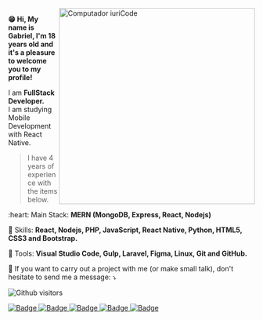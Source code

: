<img src="https://raw.githubusercontent.com/MicaelliMedeiros/micaellimedeiros/master/image/computer-illustration.png" min-width="400px" max-width="400px" width="400px" align="right" alt="Computador iuriCode">

**😁 Hi, My name is Gabriel, I'm 18 years old and it's a pleasure to welcome you to my profile!**

<p align="left"> 
  I am <strong>FullStack Developer.</strong><br>
  I am studying Mobile Development with React Native.
</p>

> I have 4 years of experience with the items below.

<p align="left">
  :heart: Main Stack: <strong>MERN (MongoDB, Express, React, Nodejs)</strong>
</p>

<p align="left">
  🦄 Skills: <strong>React, Nodejs, PHP, JavaScript, React Native, Python, HTML5, CSS3 and Bootstrap.</strong>
</p>

<p align="left">
  💼 Tools: <strong>Visual Studio Code, Gulp, Laravel, Figma, Linux, Git and GitHub.</strong>
</p>

<p align="left">
  💌 If you want to carry out a project with me (or make small talk), don't hesitate to send me a message: ⤵️
</p>

<p align="left">
  
  ![Github visitors](https://komarev.com/ghpvc/?username=faintzy&color=7159c0&style=flat-square)
  
  <a href="https://github.com/Faintzy"> ![Badge](https://img.shields.io/badge/GitHub-100000?style=for-the-badge&logo=github&logoColor=white&link=https://github.com/Faintzy) </a>
  <a href="https://www.linkedin.com/in/sudogabriel/"> ![Badge](https://img.shields.io/badge/LinkedIn-0077B5?style=for-the-badge&logo=linkedin&logoColor=white&link=https://www.linkedin.com/in/sudogabriel/) </a>
  <a href="https://twitter.com/xxFerrier"> ![Badge](https://img.shields.io/badge/Twitter-1DA1F2?style=for-the-badge&logo=twitter&logoColor=white&link=https://twitter.com/xxFerrier) </a>
  <a href="mailto:gabrielmrts@yahoo.com/"> ![Badge](https://img.shields.io/badge/Gmail-D14836?style=for-the-badge&logo=gmail&logoColor=white&link=mailto:gabrielmrts@yahoo.com/) </a>
  <a href="https://faintzy.medium.com/"> ![Badge](https://img.shields.io/badge/Medium-12100E?style=for-the-badge&logo=medium&logoColor=white&link=https://faintzy.medium.com/) </a>

</p>  
